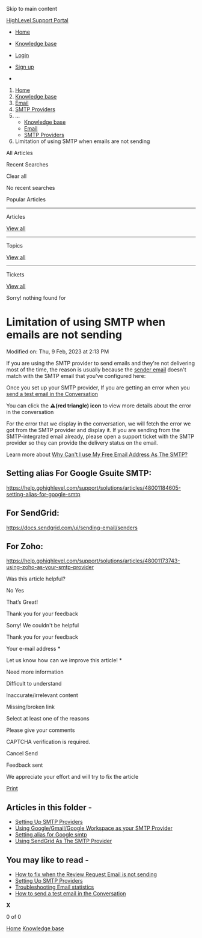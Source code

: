 Skip to main content

[ HighLevel Support Portal ](https://help.gohighlevel.com)

  * [ Home ](/support/home)
  * [ Knowledge base ](/support/solutions)

  * [Login](/support/login)
  * [Sign up](/support/signup)
  * 

  1. [Home](/support/home)
  2. [Knowledge base](/support/solutions)
  3. [Email](/support/solutions/48000449563)
  4. [SMTP Providers](/support/solutions/folders/48000689533)
  5. ... 
     * [Knowledge base](/support/solutions)
     * [Email](/support/solutions/48000449563)
     * [SMTP Providers](/support/solutions/folders/48000689533)
  6. Limitation of using SMTP when emails are not sending

All  Articles 

Recent Searches

Clear all

No recent searches

Popular Articles

* * *

Articles

[View all](/support/search/solutions)

* * *

Topics

[View all](/support/search/topics)

* * *

Tickets

[View all](/support/search/tickets)

Sorry! nothing found for   

# Limitation of using SMTP when emails are not sending

Modified on: Thu, 9 Feb, 2023 at 2:13 PM

If you are using the SMTP provider to send emails and they're not delivering most of the time, the reason is usually because the [sender email](https://help.gohighlevel.com/en/support/solutions/articles/48000979925) doesn't match with the SMTP email that you've configured here:

Once you set up your SMTP provider, If you are getting an error when you [send a test email in the Conversation](https://help.gohighlevel.com/en/support/solutions/articles/48001208887)

You can click the **⚠️(red triangle) icon** to view more details about the error in the conversation

For the error that we display in the conversation, we will fetch the error we got from the SMTP provider and display it. If you are sending from the SMTP-integrated email already, please open a support ticket with the SMTP provider so they can provide the delivery status on the email.

Learn more about [Why Can't I use My Free Email Address As The SMTP?](https://help.gohighlevel.com/en/support/solutions/articles/48001063376)

## Setting alias For Google Gsuite SMTP:

<https://help.gohighlevel.com/support/solutions/articles/48001184605-setting-alias-for-google-smtp>

## For SendGrid:

<https://docs.sendgrid.com/ui/sending-email/senders>

## For Zoho:

<https://help.gohighlevel.com/support/solutions/articles/48001173743-using-zoho-as-your-smtp-provider>

Was this article helpful?

No  Yes 

That’s Great!

Thank you for your feedback

Sorry! We couldn't be helpful

Thank you for your feedback

Your e-mail address *

Let us know how can we improve this article! *

Need more information 

Difficult to understand 

Inaccurate/irrelevant content 

Missing/broken link 

Select at least one of the reasons 

Please give your comments 

CAPTCHA verification is required. 

Cancel  Send 

Feedback sent

We appreciate your effort and will try to fix the article

[Print](javascript:print\(\))

## Articles in this folder -

  * [Setting Up SMTP Providers](/support/solutions/articles/48001059689-setting-up-smtp-providers)
  * [Using Google/Gmail/Google Workspace as your SMTP Provider](/support/solutions/articles/48001148427-using-google-gmail-google-workspace-as-your-smtp-provider)
  * [Setting alias for Google smtp](/support/solutions/articles/48001184605-setting-alias-for-google-smtp)
  * [Using SendGrid As The SMTP Provider](/support/solutions/articles/48001166110-using-sendgrid-as-the-smtp-provider)

## You may like to read -

  * [How to fix when the Review Request Email is not sending](/support/solutions/articles/48001204155-how-to-fix-when-the-review-request-email-is-not-sending)
  * [Setting Up SMTP Providers](/support/solutions/articles/48001059689-setting-up-smtp-providers)
  * [Troubleshooting Email statistics](/support/solutions/articles/48001208601-troubleshooting-email-statistics)
  * [How to send a test email in the Conversation](/support/solutions/articles/48001208887-how-to-send-a-test-email-in-the-conversation)

**X**

0 of 0 []()

[Home](/support/home) [Knowledge base](/support/solutions)
